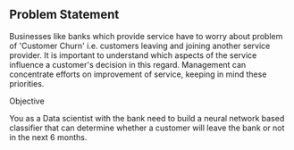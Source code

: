 ## Problem Statement

Businesses like banks which provide service have to worry about problem of 'Customer Churn' i.e. customers leaving and joining another service provider. It is important to understand which aspects of the service influence a customer's decision in this regard. Management can concentrate efforts on improvement of service, keeping in mind these priorities.

Objective

You as a Data scientist with the  bank need to  build a neural network based classifier that can determine whether a customer will leave the bank  or not in the next 6 months.

